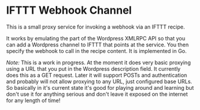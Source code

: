 # IFTTT Webhook Channel
This is a small proxy service for invoking a webhook via an IFTTT recipe.

It works by emulating the part of the Wordpress XMLRPC API so that you can add a Wordpress channel to IFTTT that points at the service. You then specify the webhook to call in the recipe content. It is implemented in Go.

_Note:_ This is a work in progress. At the moment it does very basic proxying using a URL that you put in the Wordpress description field. It currently does this as a GET request. Later it will support POSTs and authentication and probably will not allow proxying to any URL, just configured base URLs. So basically in it's current state it's good for playing around and learning but don't use it for anything serious and don't leave it exposed on the internet for any length of time! 
